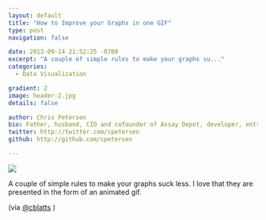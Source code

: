 ```yaml
---
layout: default
title: "How to Improve your Graphs in one GIF"
type: post
navigation: false

date: 2013-09-14 21:52:25 -0700
excerpt: "A couple of simple rules to make your graphs su..."
categories:
  - Data Visualization

gradient: 2
image: header-2.jpg
details: false

author: Chris Petersen
bio: Father, husband, CIO and cofounder of Assay Depot, developer, entrepreneur and technologist.
twitter: http://twitter.com/cpetersen
github: http://github.com/cpetersen

---
```



  ![](/attachments/463c6179943f63e4fd157fadf83eedf0/image.png)  

 A couple of simple rules to make your graphs suck less. I love that they are presented in the form of an animated gif. 

 (via  [@cblatts](https://twitter.com/cblatts/status/378708665966292992) ) 
